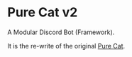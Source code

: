 # Pure Cat v2

A Modular Discord Bot (Framework).

It is the re-write of the original [Pure Cat](https://github.com/JacobLinCool/pure-cat).
